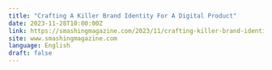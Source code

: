```yaml
---
title: "Crafting A Killer Brand Identity For A Digital Product"
date: 2023-11-28T10:00:00Z
link: https://smashingmagazine.com/2023/11/crafting-killer-brand-identity-digital-product/?utm_medium=RSS&utm_source=news.12bit.vn
site: www.smashingmagazine.com
language: English
draft: false
---
```


